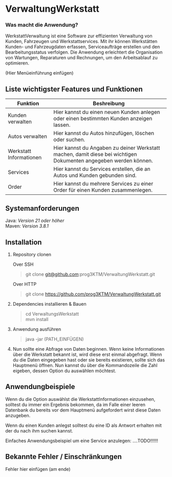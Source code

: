 # VerwaltungWerkstatt  
### Was macht die Anwendung?

WerkstattVerwaltung ist eine Software zur effizienten Verwaltung von Kunden, Fahrzeugen und Werkstattservices. Mit ihr können Werkstätten Kunden- und Fahrzeugdaten erfassen, Serviceaufträge erstellen und den Bearbeitungsstatus verfolgen. Die Anwendung erleichtert die Organisation von Wartungen, Reparaturen und Rechnungen, um den Arbeitsablauf zu optimieren.

(Hier Menüeinführung einfügen)

## Liste wichtigster Features und Funktionen  

| Funktion | Beshreibung |
|-------|-----|
| Kunden verwalten | Hier kannst du einen neuen Kunden anlegen oder einen bestimmten Kunden anzeigen lassen. |
| Autos verwalten | Hier kannst du Autos hinzufügen, löschen oder suchen. |
| Werkstatt Informationen | Hier kannst du Angaben zu deiner Werkstatt machen, damit diese bei wichtigen Dokumenten angegeben werden können. |
| Services | Hier kannst du Services erstellen, die an Autos und Kunden gebunden sind. |
| Order | Hier kannst du mehrere Services zu einer Order für einen Kunden zusammenlegen. |

## Systemanforderungen  
Java: *Version 21 oder höher*  
Maven: *Version 3.8.1*

## Installation  
1. Repository clonen
   
   Over SSH
   > git clone git@github.com:prog3KTM/VerwaltungWerkstatt.git

   Over HTTP
   > git clone https://github.com/prog3KTM/VerwaltungWerkstatt.git

2. Dependencies installieren & Bauen
   > cd VerwaltungsWerkstatt  
   > mvn install
   
3. Anwendung ausführen
   > java -jar (PATH_EINFÜGEN)

4. Nun sollte eine Abfrage von Daten beginnen. Wenn keine Informationen über die Werkstatt bekannt ist, wird diese erst einmal abgefragt. Wenn du die Daten eingegeben hast oder sie bereits existieren, sollte sich das Hauptmenü öffnen. Nun kannst du über die Kommandozeile die Zahl eigeben, dessen Option du auswählen möchtest.

## Anwendungbeispiele  
Wenn du die Option auswählst die WerkstattInformationen einzusehen, solltest du immer ein Ergebnis bekommen, da im Falle einer leeren Datenbank du bereits vor dem Hauptmenü aufgefordert wirst diese Daten anzugeben.  

Wenn du einen Kunden anlegst solltest du eine ID als Antwort erhalten mit der du nach ihm suchen kannst.

Einfaches Anwendungsbeispiel um eine Service anzulegen:
....TODO!!!!!!

## Bekannte Fehler / Einschränkungen  
Fehler hier einfügen (am ende)
